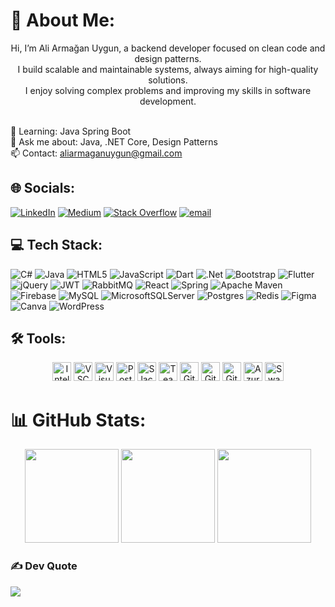 # 💫 About Me:
<p align="center">
  Hi, I’m Ali Armağan Uygun, a backend developer focused on clean code and design patterns.<br>
  I build scalable and maintainable systems, always aiming for high-quality solutions.<br>
  I enjoy solving complex problems and improving my skills in software development.
</p>

<br>🌱 Learning: Java Spring Boot<br>💬 Ask me about: Java, .NET Core, Design Patterns<br>📫 Contact: <a href="mailto:aliarmaganuygun@gmail.com">aliarmaganuygun@gmail.com</a>


###
## 🌐 Socials:
[![LinkedIn](https://img.shields.io/badge/LinkedIn-%230077B5.svg?logo=linkedin&logoColor=white)](https://linkedin.com/in/aliarmaganuygun) [![Medium](https://img.shields.io/badge/Medium-12100E?logo=medium&logoColor=white)](https://medium.com/@aliarmaganuygun) [![Stack Overflow](https://img.shields.io/badge/-Stackoverflow-FE7A16?logo=stack-overflow&logoColor=white)](https://stackoverflow.com/users/18968490) [![email](https://img.shields.io/badge/Email-D14836?logo=gmail&logoColor=white)](mailto:aliarmaganuygun@gmail.com) 

## 💻 Tech Stack:
![C#](https://img.shields.io/badge/c%23-%23239120.svg?style=for-the-badge&logo=csharp&logoColor=white) ![Java](https://img.shields.io/badge/java-%23ED8B00.svg?style=for-the-badge&logo=openjdk&logoColor=white) ![HTML5](https://img.shields.io/badge/html5-%23E34F26.svg?style=for-the-badge&logo=html5&logoColor=white) ![JavaScript](https://img.shields.io/badge/javascript-%23323330.svg?style=for-the-badge&logo=javascript&logoColor=%23F7DF1E) ![Dart](https://img.shields.io/badge/dart-%230175C2.svg?style=for-the-badge&logo=dart&logoColor=white) ![.Net](https://img.shields.io/badge/.NET-5C2D91?style=for-the-badge&logo=.net&logoColor=white) ![Bootstrap](https://img.shields.io/badge/bootstrap-%238511FA.svg?style=for-the-badge&logo=bootstrap&logoColor=white) ![Flutter](https://img.shields.io/badge/Flutter-%2302569B.svg?style=for-the-badge&logo=Flutter&logoColor=white) ![jQuery](https://img.shields.io/badge/jquery-%230769AD.svg?style=for-the-badge&logo=jquery&logoColor=white) ![JWT](https://img.shields.io/badge/JWT-black?style=for-the-badge&logo=JSON%20web%20tokens) ![RabbitMQ](https://img.shields.io/badge/rabbitmq-FF6600?style=for-the-badge&logo=rabbitmq&logoColor=white) ![React](https://img.shields.io/badge/react-%2320232a.svg?style=for-the-badge&logo=react&logoColor=%2361DAFB) ![Spring](https://img.shields.io/badge/spring-%236DB33F.svg?style=for-the-badge&logo=spring&logoColor=white) ![Apache Maven](https://img.shields.io/badge/Apache%20Maven-C71A36?style=for-the-badge&logo=Apache%20Maven&logoColor=white) ![Firebase](https://img.shields.io/badge/firebase-a08021?style=for-the-badge&logo=firebase&logoColor=ffcd34) ![MySQL](https://img.shields.io/badge/mysql-4479A1.svg?style=for-the-badge&logo=mysql&logoColor=white) ![MicrosoftSQLServer](https://img.shields.io/badge/Microsoft%20SQL%20Server-CC2927?style=for-the-badge&logo=microsoft%20sql%20server&logoColor=white) ![Postgres](https://img.shields.io/badge/postgres-%23316192.svg?style=for-the-badge&logo=postgresql&logoColor=white) ![Redis](https://img.shields.io/badge/redis-%23DD0031.svg?style=for-the-badge&logo=redis&logoColor=white) ![Figma](https://img.shields.io/badge/figma-%23F24E1E.svg?style=for-the-badge&logo=figma&logoColor=white) ![Canva](https://img.shields.io/badge/Canva-%2300C4CC.svg?style=for-the-badge&logo=Canva&logoColor=white) ![WordPress](https://img.shields.io/badge/WordPress-%23117AC9.svg?style=for-the-badge&logo=WordPress&logoColor=white) 

## 🛠 Tools:
<p align="center">
  <img src="https://cdn.jsdelivr.net/gh/devicons/devicon/icons/intellij/intellij-original.svg" height="30" alt="IntelliJ IDEA" title="IntelliJ IDEA"/>
  <img src="https://cdn.jsdelivr.net/gh/devicons/devicon/icons/vscode/vscode-original.svg" height="30" alt="VSCode" title="VSCode"/>
  <img src="https://cdn.jsdelivr.net/gh/devicons/devicon/icons/visualstudio/visualstudio-plain.svg" height="30" alt="Visual Studio" title="Visual Studio"/>
  <img src="https://cdn.jsdelivr.net/gh/devicons/devicon/icons/postman/postman-original.svg" height="30" alt="Postman" title="Postman"/>
  <img src="https://cdn.jsdelivr.net/gh/devicons/devicon/icons/slack/slack-original.svg" height="30" alt="Slack" title="Slack"/>
  <img src="https://img.shields.io/badge/Teams-6264A7?logo=microsoft-teams&logoColor=white" height="30" alt="Teams" title="Microsoft Teams"/>
  <img src="https://cdn.jsdelivr.net/gh/devicons/devicon/icons/git/git-original.svg" height="30" alt="Git" title="Git"/>
  <img src="https://cdn.jsdelivr.net/gh/devicons/devicon/icons/github/github-original.svg" height="30" alt="GitHub" title="GitHub"/>
  <img src="https://cdn.jsdelivr.net/gh/devicons/devicon/icons/gitlab/gitlab-original.svg" height="30" alt="GitLab" title="GitLab"/>
  <img src="https://cdn.jsdelivr.net/gh/devicons/devicon/icons/azure/azure-original.svg" height="30" alt="Azure" title="Microsoft Azure"/>
  <img src="https://cdn.jsdelivr.net/gh/devicons/devicon/icons/swagger/swagger-original.svg" height="30" alt="Swagger" title="Swagger"/>
</p>

# 📊 GitHub Stats:
<p align="center">
  <img src="https://github-readme-stats.vercel.app/api?username=aliarmgnuygun&theme=dark&hide_border=false&include_all_commits=false&count_private=true" height="150"/>
  <img src="https://nirzak-streak-stats.vercel.app/?user=aliarmgnuygun&theme=dark&hide_border=false" height="150"/>
  <img src="https://github-readme-stats.vercel.app/api/top-langs/?username=aliarmgnuygun&theme=dark&hide_border=false&include_all_commits=false&count_private=true&layout=compact" height="150"/>
</p>


### ✍️ Dev Quote
![](https://quotes-github-readme.vercel.app/api?type=horizontal&theme=dark)

<!-- Proudly created with GPRM ( https://gprm.itsvg.in ) -->
